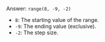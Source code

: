 Answer: ```range(8, -9, -2)```

- ```8```: The starting value of the range.
- ```-9```: The ending value (exclusive).
- ```-2```: The step size.

